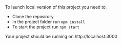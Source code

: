 To launch local version of this project you need to:
* Clone the reposirory
* In the project folder run ``npm install``
* To start the project run ``npm start``

Your project should be running on http://localhost:3000